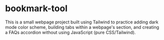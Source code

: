 # bookmark-tool
This is a small webpage project built using Tailwind to practice adding dark mode color scheme, building tabs within a webpage's section, and creating a FAQs accordion without using JavaScript (pure CSS/Tailwind).
